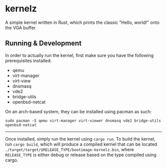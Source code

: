 # kernelz

A simple kernel written in Rust, which prints the classic "Hello, world!" onto the VGA buffer.

## Running & Development
In order to actually run the kernel, first make sure you have the following prerequisites installed:
- qemu
- virt-manager
- virt-view
- dnsmasq
- vde2
- bridge-utils
- openbsd-netcat

On an arch-based system, they can be installed using pacman as such:
``` 
sudo pacman -S qemu virt-manager virt-viewer dnsmasq vde2 bridge-utils openbsd-netcat 
```
 ---
 
 Once installed, simply run the kernel using `cargo run`. To build the kernel, run `cargo build`, which will produce a compiled kernel
 that can be located `./target/target/$RELEASE_TYPE/bootimage-kernelz.bin`, where `RELEASE_TYPE` is either debug or release based on the 
 type compiled using cargo.
